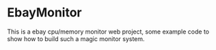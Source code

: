 # EbayMonitor
This is a ebay cpu/memory monitor web project, some example code to show how to build such a magic monitor system.
